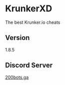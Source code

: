 # KrunkerXD
The best Krunker.io cheats

## Version
1.8.5

## Discord Server
[200bots.ga](http://200bots.ga)
